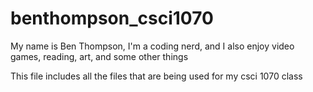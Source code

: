 # benthompson_csci1070

My name is Ben Thompson, I'm a coding nerd, and I also enjoy video games, reading, art, and some other things

This file includes all the files that are being used for my csci 1070 class
 